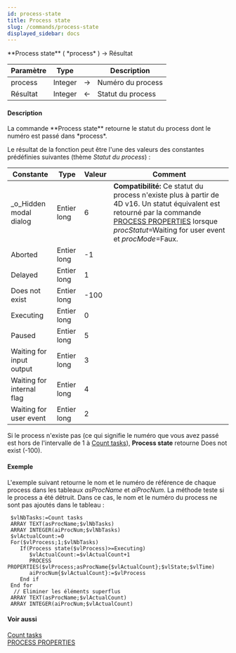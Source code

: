 ```yaml
---
id: process-state
title: Process state
slug: /commands/process-state
displayed_sidebar: docs
---
```


<!--REF #_command_.Process state.Syntax-->**Process state** ( *process* ) -> Résultat<!-- END REF-->
<!--REF #_command_.Process state.Params-->
| Paramètre | Type |  | Description |
| --- | --- | --- | --- |
| process | Integer | &srarr; | Numéro du process |
| Résultat | Integer | &larr; | Statut du process |

<!-- END REF-->

#### Description 

<!--REF #_command_.Process state.Summary-->La commande **Process state** retourne le statut du process dont le numéro est passé dans *process*.<!-- END REF--> 

Le résultat de la fonction peut être l'une des valeurs des constantes prédéfinies suivantes (thème *Statut du process*) : 

| Constante                 | Type        | Valeur | Comment                                                                                                                                                                                                                                                 |
| ------------------------- | ----------- | ------ | ------------------------------------------------------------------------------------------------------------------------------------------------------------------------------------------------------------------------------------------------------- |
| \_o\_Hidden modal dialog  | Entier long | 6      | **Compatibilité:** Ce statut du process n'existe plus à partir de 4D v16\. Un statut équivalent est retourné par la commande [PROCESS PROPERTIES](process-properties.md) lorsque *procStatut*\=Waiting for user event et *procMode*\=Faux.<br/> |
| Aborted                   | Entier long | \-1    |                                                                                                                                                                                                                                                         |
| Delayed                   | Entier long | 1      |                                                                                                                                                                                                                                                         |
| Does not exist            | Entier long | \-100  |                                                                                                                                                                                                                                                         |
| Executing                 | Entier long | 0      |                                                                                                                                                                                                                                                         |
| Paused                    | Entier long | 5      |                                                                                                                                                                                                                                                         |
| Waiting for input output  | Entier long | 3      |                                                                                                                                                                                                                                                         |
| Waiting for internal flag | Entier long | 4      |                                                                                                                                                                                                                                                         |
| Waiting for user event    | Entier long | 2      |                                                                                                                                                                                                                                                         |

Si le process n'existe pas (ce qui signifie le numéro que vous avez passé est hors de l'intervalle de 1 à [Count tasks](count-tasks.md)), **Process state** retourne Does not exist (-100).

#### Exemple 

L'exemple suivant retourne le nom et le numéro de référence de chaque process dans les tableaux *asProcName* et *aiProcNum*. La méthode teste si le process a été détruit. Dans ce cas, le nom et le numéro du process ne sont pas ajoutés dans le tableau :

```4d
 $vlNbTasks:=Count tasks
 ARRAY TEXT(asProcName;$vlNbTasks)
 ARRAY INTEGER(aiProcNum;$vlNbTasks)
 $vlActualCount:=0
 For($vlProcess;1;$vlNbTasks)
    If(Process state($vlProcess)>=Executing)
       $vlActualCount:=$vlActualCount+1
       PROCESS PROPERTIES($vlProcess;asProcName{$vlActualCount};$vlState;$vlTime)
       aiProcNum{$vlActualCount}:=$vlProcess
    End if
 End for
  // Eliminer les éléments superflus
 ARRAY TEXT(asProcName;$vlActualCount)
 ARRAY INTEGER(aiProcNum;$vlActualCount)
```

#### Voir aussi 

[Count tasks](count-tasks.md)  
[PROCESS PROPERTIES](process-properties.md)  